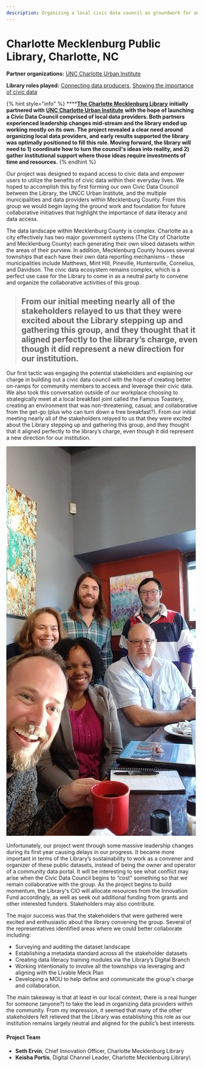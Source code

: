 ```yaml
---
description: Organizing a local civic data council as groundwork for an open data portal
---
```


# Charlotte Mecklenburg Public Library, Charlotte, NC

**Partner organizations:** [UNC Charlotte Urban Institute](https://ui.uncc.edu)&#x20;

**Library roles played:** [Connecting data producers](../library-roles/connecting-data-producers.md), [Showing the importance of civic data\
](../library-roles/showing-importance-civic-data.md)

{% hint style="info" %}
****[**The Charlotte Mecklenburg Library**](https://www.cmlibrary.org) **initially partnered with** [**UNC Charlotte Urban Institute**](https://ui.uncc.edu) **with the hope of launching a Civic Data Council comprised of local data providers.  Both partners experienced leadership changes mid-stream and the library ended up working mostly on its own. The project revealed a clear need around organizing local data providers, and early results supported the library was optimally positioned to fill this role. Moving forward, the library will need to 1) coordinate how to turn the council's ideas into reality, and 2) gather institutional support where those ideas require investments of time and resources.**
{% endhint %}

Our project was designed to expand access to civic data and empower users to utilize the benefits of civic data within their everyday lives. We hoped to accomplish this by first forming our own Civic Data Council between the Library, the UNCC Urban Institute, and the multiple municipalities and data providers within Mecklenburg County. From this group we would begin laying the ground work and foundation for future collaborative initiatives that highlight the importance of data literacy and data access.

The data landscape within Mecklenburg County is complex. Charlotte as a city effectively has two major government systems (The City of Charlotte and Mecklenburg County) each generating their own siloed datasets within the areas of their purview. In addition, Mecklenburg County houses several townships that each have their own data reporting mechanisms – these municipalities include Matthews, Mint Hill, Pineville, Huntersville, Cornelius, and Davidson. The civic data ecosystem remains complex, which is a perfect use case for the Library to come in as a neutral party to convene and organize the collaborative activities of this group.

> ## From our initial meeting nearly all of the stakeholders relayed to us that they were excited about the Library stepping up and gathering this group, and they thought that it aligned perfectly to the library’s charge, even though it did represent a new direction for our institution.

Our first tactic was engaging the potential stakeholders and explaining our charge in building out a civic data council with the hope of creating better on-ramps for community members to access and leverage their civic data. We also took this conversation outside of our workplace choosing to strategically meet at a local breakfast joint called the Famous Toastery, creating an environment that was non-threatening, casual, and collaborative from the get-go (plus who can turn down a free breakfast?). From our initial meeting nearly all of the stakeholders relayed to us that they were excited about the Library stepping up and gathering this group, and they thought that it aligned perfectly to the library’s charge, even though it did represent a new direction for our institution.

![Civic Data Council at the Famous Toastery. Photo by Seth Ervin, CC-BY](../.gitbook/assets/civic-data-council-at-the-famous-toastery-photo-by-seth-ervin-cc-by.jpg)

Unfortunately, our project went through some massive leadership changes during its first year causing delays in our progress. It became more important in terms of the Library’s sustainability to work as a convener and organizer of these public datasets, instead of being the owner and operator of a community data portal. It will be interesting to see what conflict may arise when the Civic Data Council begins to “cost” something so that we remain collaborative with the group. As the project begins to build momentum, the Library's CIO will allocate resources from the Innovation Fund accordingly, as well as seek out additional funding from grants and other interested funders. Stakeholders may also contribute.

The major success was that the stakeholders that were gathered were excited and enthusiastic about the library convening the group. Several of the representatives identified areas where we could better collaborate including:

* Surveying and auditing the dataset landscape
* Establishing a metadata standard across all the stakeholder datasets
* Creating data literacy training modules via the Library’s Digital Branch
* Working intentionally to involve all the townships via leveraging and aligning with the Livable Meck Plan
* Developing a MOU to help define and communicate the group's charge and collaboration.

The main takeaway is that at least in our local context, there is a real hunger for someone (anyone?) to take the lead in organizing data providers within the community. From my impression, it seemed that many of the other stakeholders felt relieved that the Library was establishing this role as our institution remains largely neutral and aligned for the public’s best interests.

#### Project Team

* **Seth Ervin**, Chief Innovation Officer, Charlotte Mecklenburg Library
* **Keisha Portis**, Digital Channel Leader, Charlotte Mecklenburg Library\
